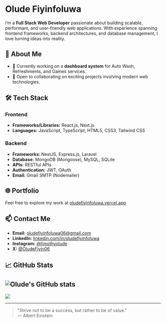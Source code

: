 # Olude Fiyinfoluwa

I’m a **Full Stack Web Developer** passionate about building scalable, performant, and user-friendly web applications. With experience spanning frontend frameworks, backend architectures, and database management, I love turning ideas into reality.

## 🚀 About Me

- 🔭 Currently working on a **dashboard system** for Auto Wash, Refreshments, and Games services.
- 👯 Open to collaborating on exciting projects involving modern web technologies.

## 🛠️ Tech Stack

### Frontend
- **Frameworks/Libraries:** React.js, Next.js
- **Languages:** JavaScript, TypeScript, HTML5, CSS3, Tailwind CSS

### Backend
- **Frameworks:** NestJS, Express.js, Laravel
- **Database:** MongoDB (Mongoose), MySQL, SQLite
- **APIs:** RESTful APIs
- **Authentication:** JWT, OAuth
- **Email:** Gmail SMTP (Nodemailer)

## 🌐 Portfolio

Feel free to explore my work at [oludefiyinfoluwa.vercel.app](https://oludefiyinfoluwa.vercel.app)

## 📫 Contact Me

- **Email:** oludefiyinfoluwa06@gmail.com
- **LinkedIn:** [linkedin.com/in/oludefiyinfoluwa](https://linkedin.com/in/oludefiyinfoluwa)
- **Instagram:** [@timothyolude](https://www.instagram.com/timothyolude/)
- **X:** [@OludeFiyin06](https://x.com/OludeFiyin06)

## 📈 GitHub Stats

![Olude's GitHub stats](https://github-readme-stats.vercel.app/api?username=Oludefiyinfoluwa06&show_icons=true&theme=radical)
---
<img src="https://github-readme-stats.vercel.app/api/top-langs?username=Oludefiyinfoluwa06&theme=radical&hide_progress=true"/>

---

> "Strive not to be a success, but rather to be of value."  
> ― Albert Einstein

